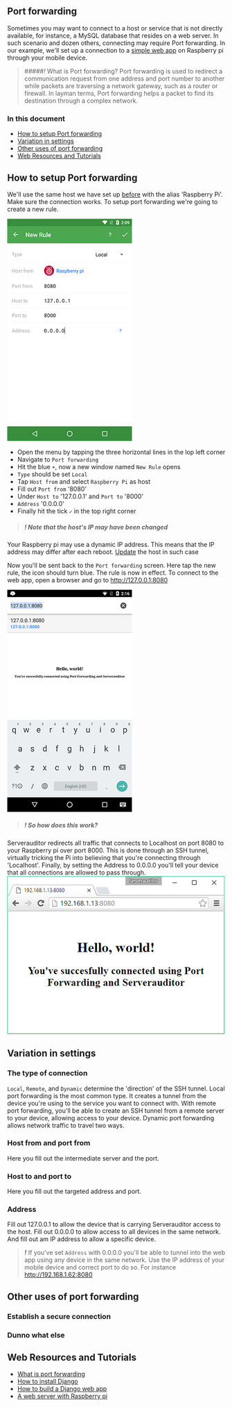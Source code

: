 ## Port forwarding
Sometimes you may want to connect to a host or service that is not directly available, for instance, a MySQL database that resides on a web server. In such scenario and dozen others, connecting may require Port forwarding. In our example, we'll set up a connection to a [simple web app](https://docs.djangoproject.com/en/dev/intro/tutorial01/) on Raspberry pi through your mobile device.

> #####*!* What is Port forwarding?
> Port forwarding is used to redirect a communication request from one address and port number to another while packets are traversing a network gateway, such as a router or firewall. In layman terms, Port forwarding helps a packet to find its destination through a complex network.


### In this document
* [How to setup Port forwarding](#how-to-setup-port-forwarding)
* [Variation in settings](#variation-in-settings)
* [Other uses of port forwarding](#other-uses-of-port-forwarding)
* [Web Resources and Tutorials](#web-resources-and-tutorials)


## How to setup Port forwarding
We'll use the same host we have set up [before](basic_host.md) with the alias 'Raspberry Pi'. Make sure the connection works. To setup port forwarding we're going to create a new rule.

![Create a new rule](images/portf01.png)

* Open the menu by tapping the three horizontal lines in the lop left corner
* Navigate to `Port forwarding`
* Hit the blue `+`, now a new window named `New Rule` opens
* `Type` should be set `Local`
* Tap `Host from` and select `Raspberry Pi` as host
* Fill out `Port from` '8080' 
* Under `Host to` '127.0.0.1' and `Port to` '8000'
* `Address` '0.0.0.0'
* Finally hit the tick `✓` in the top right corner 

> ##### _!_ Note that the host's IP may have been changed
Your Raspberry pi may use a dynamic IP address. This means that the IP address may differ after each reboot. [Update](basic_host.md#edit-a-host) the host in such case

Now you'll be sent back to the `Port forwarding` screen. Here tap the new rule, the icon should turn blue. The rule is now in effect. To connect to the web app, open a browser and go to http://127.0.0.1:8080

![Connection established](images/portf02.png)

> ##### _!_ So how does this work?
Serverauditor redirects all traffic that connects to Localhost on port 8080 to your Raspberry pi over port 8000. This is done through an SSH tunnel, virtually tricking the Pi into believing that you're connecting through 'Localhost'. Finally, by setting the Address to 0.0.0.0 you'll tell your device that all connections are allowed to pass through.
![Connect using a browser](images/portf03.png)

## Variation in settings

### The type of connection 
`Local`, `Remote`, and `Dynamic` determine the 'direction' of the SSH tunnel. Local port forwarding is the most common type. It creates a tunnel from the device you're using to the service you want to connect with. With remote port forwarding, you'll be able to create an SSH tunnel from a remote server to your device, allowing access to your device. Dynamic port forwarding allows network traffic to travel two ways.

### Host from and port from
Here you fill out the intermediate server and the port. 

### Host to and port to
Here you fill out the targeted address and port.

### Address
Fill out 127.0.0.1 to allow the device that is carrying Serverauditor access to the host. Fill out 0.0.0.0 to allow access to all devices in the same network. And fill out am IP address to allow a specific device. 

> ***!*** If you've set `Address` with 0.0.0.0 you'll be able to tunnel into the web app using any device in the same network. Use the IP address of your mobile device and correct port to do so. For instance http://192.168.1.62:8080 

## Other uses of port forwarding

### Establish a secure connection
### Dunno what else

## Web Resources and Tutorials
* [What is port forwarding](http://blog.trackets.com/2014/05/17/ssh-tunnel-local-and-remote-port-forwarding-explained-with-examples.html)
* [How to install Django](https://docs.djangoproject.com/en/dev/intro/install/)
* [How to build a Django web app](https://docs.djangoproject.com/en/dev/intro/tutorial01/)
* [A web server with Raspberry pi](http://raspberrypituts.com/django-raspberry-pi-tutorial/)